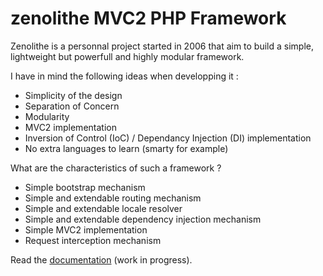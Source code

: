 zenolithe MVC2 PHP Framework
============================

Zenolithe is a personnal project started in 2006 that aim to build a simple, lightweight but powerfull and highly modular framework.

I have in mind the following ideas when developping it :

* Simplicity of the design
* Separation of Concern
* Modularity
* MVC2 implementation
* Inversion of Control (IoC) / Dependancy Injection (DI) implementation
* No extra languages to learn (smarty for example)

What are the characteristics of such a framework ?

* Simple bootstrap mechanism
* Simple and extendable routing mechanism
* Simple and extendable locale resolver
* Simple and extendable dependency injection mechanism
* Simple MVC2 implementation
* Request interception mechanism

Read the [documentation](http://numabilis.github.io/zenolithe/) (work in progress).
